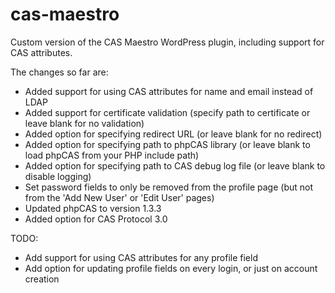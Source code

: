 # cas-maestro
Custom version of the CAS Maestro WordPress plugin, including support for CAS attributes.

The changes so far are:
- Added support for using CAS attributes for name and email instead of LDAP 
- Added support for certificate validation (specify path to certificate or leave blank for no validation)
- Added option for specifying redirect URL (or leave blank for no redirect)
- Added option for specifying path to phpCAS library (or leave blank to load phpCAS from your PHP include path)
- Added option for specifying path to CAS debug log file (or leave blank to disable logging)
- Set password fields to only be removed from the profile page (but not from the 'Add New User' or 'Edit User' pages)
- Updated phpCAS to version 1.3.3
- Added option for CAS Protocol 3.0

TODO:
- Add support for using CAS attributes for any profile field
- Add option for updating profile fields on every login, or just on account creation
